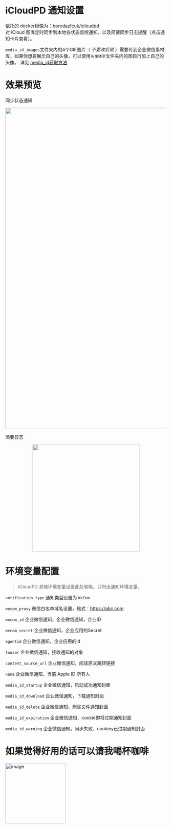 # iCloudPD 通知设置
依托的 docker镜像为：[boredazfcuk/icloudpd](https://hub.docker.com/r/boredazfcuk/icloudpd)   
对 iCloud 图库定时同步到本地各状态监控通知，以及简要同步日志提醒（点击通知卡片查看）。  

`media_id_images`文件夹内的4个GIF图片（ _不要改后缀_ ）需要传到企业微信素材库，如果你想要展示自己的头像，可以使用`头像镂空`文件夹内的图自行加上自己的头像。
详见 [media_id获取方法](https://alanoo.notion.site/thumb_media_id-64f170f7dcd14202ac5abd6d0e5031fb) 
# 效果预览
同步状态通知
<div align=center><img src="https://user-images.githubusercontent.com/68833595/192769304-c433d861-2bca-4873-b075-3176e71f3108.png" width="1000" /></div>

简要日志  
<div align=center><img src="https://user-images.githubusercontent.com/68833595/192768687-d5ad10fc-3382-4a0d-86ff-77f820804fc5.png" width="334" /></div>

# 环境变量配置
>iCloudPD 其他环境变量设置此处省略，只列出通知环境变量。

`notification_type` 通知类型设置为 `WeCom`

`wecom_proxy` 微信白名单域名设置，格式：https://abc.com

`wecom_id` 企业微信通知，企业微信通知，企业ID 

`wecom_secret` 企业微信通知，企业应用的Secret 

`agentid` 企业微信通知，企业应用的id

`touser` 企业微信通知，接收通知的对象

`content_source_url` 企业微信通知，阅读原文跳转链接

`name` 企业微信通知，当前 Apple ID 所有人

`media_id_startup` 企业微信通知，启动成功通知封面

`media_id_download` 企业微信通知，下载通知封面

`media_id_delete` 企业微信通知，删除文件通知封面

`media_id_expiration` 企业微信通知，cookie即将过期通知封面

`media_id_warning` 企业微信通知，同步失败、cookiey已过期通知封面

# 如果觉得好用的话可以请我喝杯咖啡
<img width="188" alt="image" src="https://user-images.githubusercontent.com/68833595/233236971-e59d4eef-b0af-49ea-9ad7-8c4ce479c623.png">
